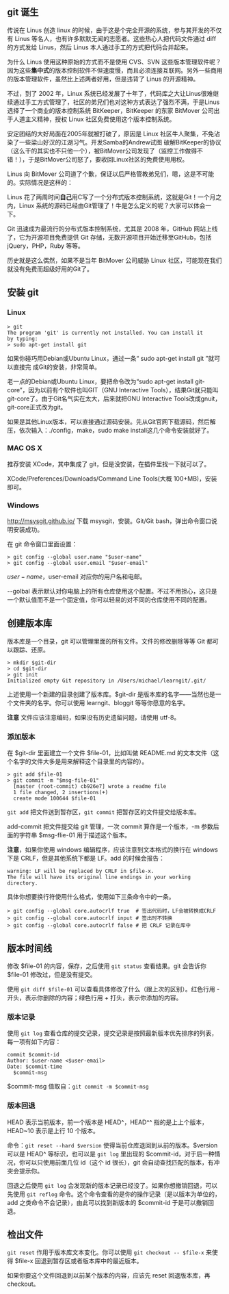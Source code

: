 ## git 诞生

传说在 Linus 创造 linux 的时候，由于这是个完全开源的系统，参与其开发的不仅有 Linus 等名人，也有许多默默无闻的志愿者。这些热心人把代码文件通过 diff 的方式发给 Linus，然后 Linus 本人通过手工的方式把代码合并起来。

为什么 Linus 使用这种原始的方式而不是使用 CVS、SVN 这些版本管理软件呢？因为这些**集中式**的版本控制软件不但速度慢，而且必须连接互联网。另外一些商用的版本管理软件，虽然比上述两者好用，但是违背了 Linus 的开源精神。

不过，到了 2002 年，Linux 系统已经发展了十年了，代码库之大让Linus很难继续通过手工方式管理了，社区的弟兄们也对这种方式表达了强烈不满，于是Linus选择了一个商业的版本控制系统 BitKeeper，BitKeeper 的东家 BitMover 公司出于人道主义精神，授权 Linux 社区免费使用这个版本控制系统。

安定团结的大好局面在2005年就被打破了，原因是 Linux 社区牛人聚集，不免沾染了一些梁山好汉的江湖习气。开发Samba的Andrew试图 破解BitKeeper的协议（这么干的其实也不只他一个），被BitMover公司发现了（监控工作做得不错！），于是BitMover公司怒了，要收回Linux社区的免费使⽤用权。

Linus 向 BitMover 公司道了个歉，保证以后严格管教弟兄们，嗯，这是不可能的。实际情况是这样的：

Linus 花了两周时间**自己**用C写了一个分布式版本控制系统，这就是Git！一个月之内，Linux 系统的源码已经由Git管理了！牛是怎么定义的呢？大家可以体会一下。

Git 迅速成为最流行的分布式版本控制系统，尤其是 2008 年，GitHub 网站上线了，它为开源项目免费提供 Git 存储，无数开源项目开始迁移至GitHub，包括 jQuery，PHP，Ruby 等等。

历史就是这么偶然，如果不是当年 BitMover 公司威胁 Linux 社区，可能现在我们就没有免费而超级好用的Git了。

## 安装 git

### Linux

```
> git
The program 'git' is currently not installed. You can install it
by typing:
> sudo apt-get install git
```

如果你碰巧用Debian或Ubuntu Linux，通过一条“ sudo apt-get install git ”就可以直接完
成Git的安装，非常简单。

老一点的Debian或Ubuntu Linux，要把命令改为“sudo apt-get install git-core”，因为以前有个软件也叫GIT（GNU Interactive Tools），结果Git就只能叫git-core了。由于Git名气实在太大，后来就把GNU Interactive Tools改成gnuit，git-core正式改为git。

如果是其他Linux版本，可以直接通过源码安装。先从Git官网下载源码，然后解压，依次输入：./config，make，sudo make install这几个命令安装就好了。

### MAC OS X

推荐安装 XCode，其中集成了 git，但是没安装，在插件里找一下就可以了。

XCode/Preferences/Downloads/Command Line Tools(大概 100+MB)，安装即可。

### Windows

http://msysgit.github.io/ 下载 msysgit，安装。Git/Git bash，弹出命令窗口说明安装成功。

在 git 命令窗口里面设置：

```
> git config --global user.name "$user-name"
> git config --global user.email "$user-email"
```

$user-name，$user-email 对应你的用户名和电邮。

--golbal 表示默认对你电脑上的所有仓库使用这个配置。不过不用担心，这只是一个默认值而不是一个固定值，你可以轻易的对不同的仓库使用不同的配置。

## 创建版本库

版本库是一个目录，git 可以管理里面的所有文件。文件的修改删除等等 Git 都可以跟踪、还原。

```
> mkdir $git-dir
> cd $git-dir
> git init
Initialized empty Git repository in /Users/michael/learngit/.git/
```

上述使用一个新建的目录创建了版本库。$git-dir 是版本库的名字——当然也是一个文件夹的名字。你可以使用 learngit、bloggit 等等你愿意的名字。

**注意** 文件应该注意编码，如果没有历史遗留问题，请使用 utf-8。


### 添加版本

在 $git-dir 里面建立一个文件 $file-01，比如叫做 README.md 的文本文件（这个名字的文件大多是用来解释这个目录里的内容的）。

```
> git add $file-01
> git commit -m "$msg-file-01"
  [master (root-commit) cb926e7] wrote a readme file
  1 file changed, 2 insertions(+)
  create mode 100644 $file-01
```

`git add` 把文件送到暂存区，`git commit` 把暂存区的文件提交给版本库。

add-commit 把文件提交给 git 管理，一次 commit 算作是一个版本，-m 参数后面的字符串 $msg-flie-01 用于描述这个版本。

**注意**，如果你使用 windows 编辑程序，应该注意到文本格式的换行在 windows 下是 CRLF，但是其他系统下都是 LF。add 的时候会报告：

```
warning: LF will be replaced by CRLF in $file-x.
The file will have its original line endings in your working directory.
```

具体你想要换行符使用什么格式，使用如下三条命令中的一条。

```
> git config --global core.autocrlf true  # 签出代码时，LF会被转换成CRLF
> git config --global core.autocrlf input # 签出时不转换
> git config --global core.autocrlf false # 把 CRLF 记录在库中
```

## 版本时间线

修改 $file-01 的内容，保存，之后使用 `git status` 查看结果。git 会告诉你 $file-01 修改过，但是没有提交。

使用 `git diff $file-01` 可以查看具体修改了什么（跟上次的区别）。红色行用 - 开头，表示你删除的内容；绿色行用 + 打头，表示你添加的内容。

### 版本记录

使用 `git log` 查看仓库的提交记录，提交记录是按照最新版本优先排序的列表，每一项有如下内容：

```
commit $commit-id
Author: $user-name <$user-email>
Date: $commit-time
  $commit-msg
```

$commit-msg 值取自：`git commit -m $commit-msg`

### 版本回退

HEAD 表示当前版本，前一个版本是 HEAD^，HEAD^^ 指的是上上个版本，HEAD~10 表示是上行 10 个版本。

命令：`git reset --hard $version` 使得当前仓库退回到从前的版本。$version 可以是 HEAD^ 等标识，也可以是 `git log` 里出现的 $commit-id，对于后一种情况，你可以只使用前面几位 id（这个 id 很长），git 会自动查找匹配的版本，有冲突会提示你。

回退之后使用 `git log` 会发现新的版本记录已经没了。如果你想撤销回退，可以先使用 `git reflog` 命令。这个命令查看的是你的操作记录（是以版本为单位的，add 之类命令不会记录），由此可以找到新版本的 $commit-id 于是可以撤销回退。

## 检出文件

`git reset` 作用于版本库文本变化。你可以使用 `git checkout -- $file-x` 来使得 $file-x 回退到暂存区或者版本库中的最近版本。

如果你要这个文件回退到以前某个版本的内容，应该先 reset 回退版本库，再 checkout。

